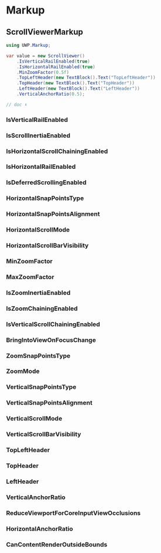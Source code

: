 # Markup
## ScrollViewerMarkup

```csharp
using UWP.Markup;

var value = new ScrollViewer()
    .IsVerticalRailEnabled(true)
    .IsHorizontalRailEnabled(true)
    .MinZoomFactor(0.5f)
    .TopLeftHeader(new TextBlock().Text("TopLeftHeader"))
    .TopHeader(new TextBlock().Text("TopHeader"))
    .LeftHeader(new TextBlock().Text("LeftHeader"))
    .VerticalAnchorRatio(0.5);

// doc ⬇️
```

### IsVerticalRailEnabled
### IsScrollInertiaEnabled
### IsHorizontalScrollChainingEnabled
### IsHorizontalRailEnabled
### IsDeferredScrollingEnabled
### HorizontalSnapPointsType
### HorizontalSnapPointsAlignment
### HorizontalScrollMode
### HorizontalScrollBarVisibility
### MinZoomFactor
### MaxZoomFactor
### IsZoomInertiaEnabled
### IsZoomChainingEnabled
### IsVerticalScrollChainingEnabled
### BringIntoViewOnFocusChange
### ZoomSnapPointsType
### ZoomMode
### VerticalSnapPointsType
### VerticalSnapPointsAlignment
### VerticalScrollMode
### VerticalScrollBarVisibility
### TopLeftHeader
### TopHeader
### LeftHeader
### VerticalAnchorRatio
### ReduceViewportForCoreInputViewOcclusions
### HorizontalAnchorRatio
### CanContentRenderOutsideBounds
